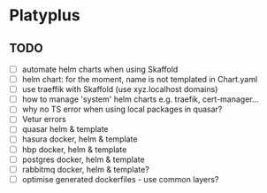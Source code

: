 # Platyplus

## TODO

- [ ] automate helm charts when using Skaffold
- [ ] helm chart: for the moment, name is not templated in Chart.yaml
- [ ] use traeffik with Skaffold (use xyz.localhost domains)
- [ ] how to manage 'system' helm charts e.g. traefik, cert-manager...
- [ ] why no TS error when using local packages in quasar?
- [ ] Vetur errors
- [ ] quasar helm & template
- [ ] hasura docker, helm & template
- [ ] hbp docker, helm & template
- [ ] postgres docker, helm & template
- [ ] rabbitmq docker, helm & template?
- [ ] optimise generated dockerfiles - use common layers?
